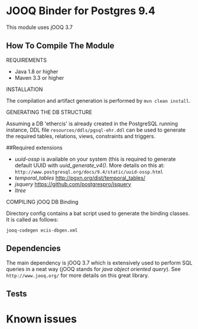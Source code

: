 JOOQ Binder for Postgres 9.4
============================

This module uses jOOQ 3.7

How To Compile The Module
-------------------------
REQUIREMENTS

- Java 1.8 or higher
- Maven 3.3 or higher

INSTALLATION

The compilation and artifact generation is performed by `mvn clean install`.

GENERATING THE DB STRUCTURE

Assuming a DB 'ethercis' is already created in the PostgreSQL running instance, DDL file `resources/ddls/pgsql-ehr.ddl`
can be used to generate the required tables, relations, views, constraints and triggers.

##Required extensions
- *uuid-ossp* is available on your system (this is required to generate default UUID with *uuid\_generate\_v4()*. More details on this at: `http://www.postgresql.org/docs/9.4/static/uuid-ossp.html`
- *temporal_tables* http://pgxn.org/dist/temporal_tables/
- *jsquery* https://github.com/postgrespro/jsquery
- *ltree*

COMPILING jOOQ DB Binding

Directory config contains a bat script used to generate the binding classes. It is called as follows:

`jooq-codegen ecis-dbgen.xml`

Dependencies
------------
The main dependency is jOOQ 3.7 which is extensively used to perform SQL queries in a neat way (jOOQ stands for *java object oriented query*). See `http://www.jooq.org/` for more details on this great library.

Tests
-----

Known issues
============
